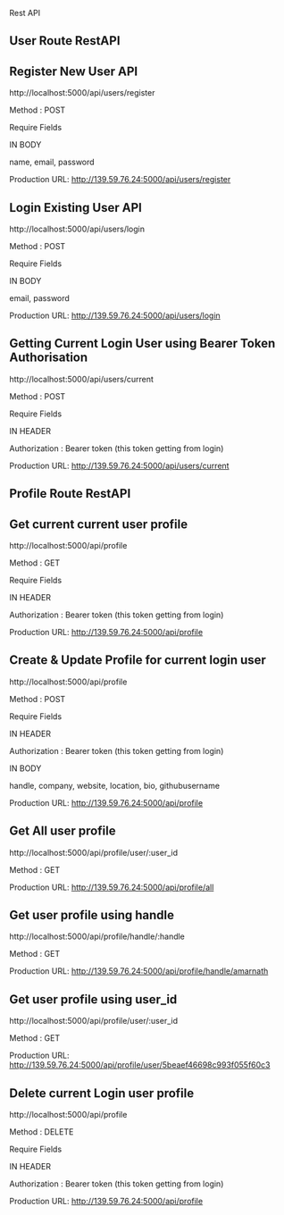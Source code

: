 Rest API

## User Route RestAPI

## Register New User API

http://localhost:5000/api/users/register

Method : POST

Require Fields

IN BODY

name, email, password

Production URL: http://139.59.76.24:5000/api/users/register

## Login Existing User API

http://localhost:5000/api/users/login

Method : POST

Require Fields

IN BODY

email, password

Production URL: http://139.59.76.24:5000/api/users/login

## Getting Current Login User using Bearer Token Authorisation

http://localhost:5000/api/users/current

Method : POST

Require Fields

IN HEADER

Authorization : Bearer token (this token getting from login)

Production URL: http://139.59.76.24:5000/api/users/current

## Profile Route RestAPI

## Get current current user profile

http://localhost:5000/api/profile

Method : GET

Require Fields

IN HEADER

Authorization : Bearer token (this token getting from login)

Production URL: http://139.59.76.24:5000/api/profile

## Create & Update Profile for current login user

http://localhost:5000/api/profile

Method : POST

Require Fields

IN HEADER

Authorization : Bearer token (this token getting from login)

IN BODY

handle, company, website, location, bio, githubusername

Production URL: http://139.59.76.24:5000/api/profile

## Get All user profile

http://localhost:5000/api/profile/user/:user_id

Method : GET

Production URL: http://139.59.76.24:5000/api/profile/all

## Get user profile using handle

http://localhost:5000/api/profile/handle/:handle

Method : GET

Production URL: http://139.59.76.24:5000/api/profile/handle/amarnath

## Get user profile using user_id

http://localhost:5000/api/profile/user/:user_id

Method : GET

Production URL: http://139.59.76.24:5000/api/profile/user/5beaef46698c993f055f60c3

## Delete current Login user profile

http://localhost:5000/api/profile

Method : DELETE

Require Fields

IN HEADER

Authorization : Bearer token (this token getting from login)

Production URL: http://139.59.76.24:5000/api/profile

